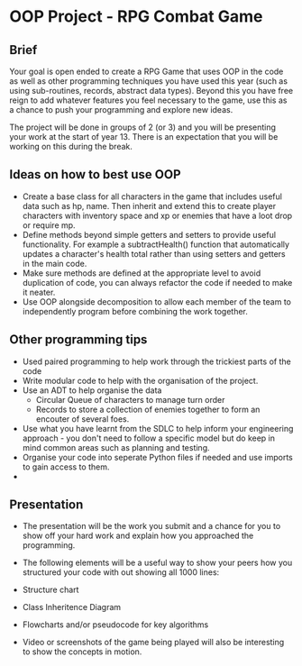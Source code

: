# OOP Project - RPG Combat Game

## Brief

Your goal is open ended to create a RPG Game that uses OOP in the code as well as other programming techniques you have used this year (such as using sub-routines, records, abstract data types).
Beyond this you have free reign to add whatever features you feel necessary to the game, use this as a chance to push your programming and explore new ideas.

The project will be done in groups of 2 (or 3) and you will be presenting your work at the start of year 13.
There is an expectation that you will be working on this during the break.

## Ideas on how to best use OOP

- Create a base class for all characters in the game that includes useful data such as hp, name. Then inherit and extend this to create player characters with inventory space and xp or enemies that have a loot drop or require mp.
- Define methods beyond simple getters and setters to provide useful functionality. For example a subtractHealth() function that automatically updates a character's health total rather than using setters and getters in the main code.
- Make sure methods are defined at the appropriate level to avoid duplication of code, you can always refactor the code if needed to make it neater.
- Use OOP alongside decomposition to allow each member of the team to independently program before combining the work together.

## Other programming tips
- Used paired programming to help work through the trickiest parts of the code
- Write modular code to help with the organisation of the project.
- Use an ADT to help organise the data
  - Circular Queue of characters to manage turn order
  - Records to store a collection of enemies together to form an encouter of several foes.
- Use what you have learnt from the SDLC to help inform your engineering approach - you don't need to follow a specific model but do keep in mind common areas such as planning and testing.
- Organise your code into seperate Python files if needed and use imports to gain access to them.
- 

## Presentation

- The presentation will be the work you submit and a chance for you to show off your hard work and explain how you approached the programming.
- The following elements will be a useful way to show your peers how you structured your code with out showing all 1000 lines:
- Structure chart
- Class Inheritence Diagram
- Flowcharts and/or pseudocode for key algorithms

- Video or screenshots of the game being played will also be interesting to show the concepts in motion.
  